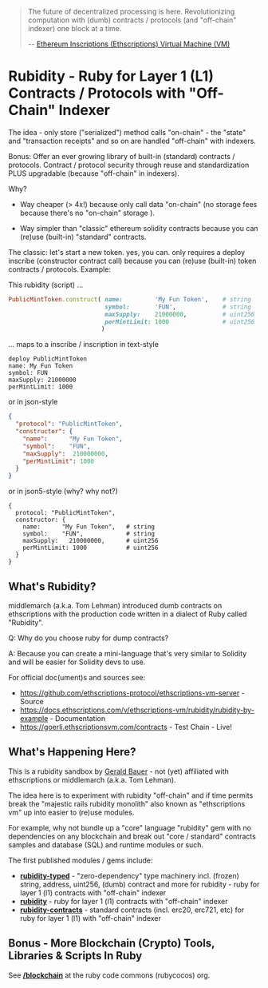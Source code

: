 
> The future of decentralized processing is here.
> Revolutionizing computation with (dumb) contracts / protocols (and "off-chain" indexer) 
> one block at a time.
>
> -- [Ethereum Inscriptions (Ethscriptions) Virtual Machine (VM)](https://goerli.ethscriptionsvm.com/)



# Rubidity  -  Ruby for Layer 1 (L1) Contracts / Protocols with "Off-Chain" Indexer


The idea -  only store ("serialized") method calls "on-chain" - 
the "state" and "transaction receipts" and so on are handled "off-chain" with indexers.

Bonus:  Offer an ever growing library of built-in (standard) contracts / protocols. Contract / protocol security through reuse and standardization 
PLUS upgradable (because "off-chain" in indexers).


Why?  

- Way cheaper (> 4x!) because only call data "on-chain" (no storage fees because there's no "on-chain" storage ). 

- Way simpler than "classic" ethereum solidity contracts because you can (re)use (built-in) "standard" contracts.  

The classic: let's start a new token. yes, you can. only requires a deploy inscribe (constructor contract call) because you can (re)use (built-in) token contracts / protocols. Example: 

This rubidity (script) ...

``` ruby
PublicMintToken.construct( name:         'My Fun Token',    # string
                           symbol:       'FUN',             # string
                           maxSupply:    21000000,          # uint256
                           perMintLimit: 1000               # uint256
                          )
```

... maps to a inscribe / inscription in text-style

```
deploy PublicMintToken
name: My Fun Token 
symbol: FUN        
maxSupply: 21000000
perMintLimit: 1000 
```

or in json-style

``` json
{
  "protocol": "PublicMintToken",
  "constructor": {
    "name":      "My Fun Token",
    "symbol":    "FUN",
    "maxSupply":  210000000,
    "perMintLimit": 1000
  }  
}
```

or in json5-style (why? why not?)

``` json5
{
  protocol: "PublicMintToken",
  constructor: {
    name:      "My Fun Token",   # string
    symbol:    "FUN",            # string
    maxSupply:   210000000,      # uint256
    perMintLimit: 1000           # uint256
  }  
}
```



## What's Rubidity?

middlemarch (a.k.a. Tom Lehman) 
introduced dumb contracts on ethscriptions with the production code written in a dialect of Ruby called "Rubidity". 

Q: Why do you choose ruby for dump contracts? 

A: Because you can create a mini-language that's very similar to Solidity and will be easier for Solidity devs to use. 

For official doc(ument)s and sources see:

- <https://github.com/ethscriptions-protocol/ethscriptions-vm-server> - Source
- <https://docs.ethscriptions.com/v/ethscriptions-vm/rubidity/rubidity-by-example> - Documentation 
- <https://goerli.ethscriptionsvm.com/contracts> - Test Chain - Live!



## What's Happening Here?

This is a rubidity sandbox by [Gerald Bauer](https://github.com/geraldb) - not (yet) affiliated with 
ethscriptions or middlemarch (a.k.a. Tom Lehman).

The idea here is to experiment with rubidity "off-chain"
and if time permits break the "majestic rails rubidity monolith"
also known as "ethscriptions vm" up into easier to (re)use modules.

For example, why not bundle up a "core" language "rubidity" gem with 
no dependencies on any blockchain and break out "core / standard" 
contracts samples and database (SQL) and runtime modules or such.


The first published modules / gems include:

- [**rubidity-typed**](rubidity-typed) - "zero-dependency" type machinery incl. (frozen) string, address, uint256, (dumb) contract and more for rubidity - ruby for layer 1 (l1) contracts with "off-chain" indexer
- [**rubidity**](rubidity) - ruby for layer 1 (l1) contracts with "off-chain" indexer 
- [**rubidity-contracts**](rubidity-contracts) - standard contracts (incl. erc20, erc721, etc) for ruby for layer 1 (l1) with "off-chain" indexer




## Bonus - More Blockchain (Crypto) Tools, Libraries & Scripts In Ruby

See [**/blockchain**](https://github.com/rubycocos/blockchain) 
at the ruby code commons (rubycocos) org.


